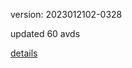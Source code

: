version: 2023012102-0328

updated 60 avds

[details](https://github.com/0x74f917491bfa7ebfa379/ali_avd_db/blob/master/change_log/2023/01/21/02/0328.txt)